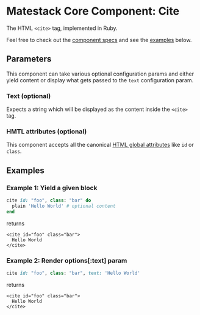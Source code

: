 # Matestack Core Component: Cite

The HTML `<cite>` tag, implemented in Ruby.

Feel free to check out the [component specs](https://github.com/matestack/matestack-ui-core/tree/3ab7c644255842def2e0dec78df8b5b1b6cb3cb6/spec/usage/components/cite_spec.rb) and see the [examples](cite.md#examples) below.

## Parameters

This component can take various optional configuration params and either yield content or display what gets passed to the `text` configuration param.

### Text \(optional\)

Expects a string which will be displayed as the content inside the `<cite>` tag.

### HMTL attributes \(optional\)

This component accepts all the canonical [HTML global attributes](https://www.w3schools.com/tags/ref_standardattributes.asp) like `id` or `class`.

## Examples

### Example 1: Yield a given block

```ruby
cite id: "foo", class: "bar" do
  plain 'Hello World' # optional content
end
```

returns

```markup
<cite id="foo" class="bar">
  Hello World
</cite>
```

### Example 2: Render options\[:text\] param

```ruby
cite id: "foo", class: "bar", text: 'Hello World'
```

returns

```markup
<cite id="foo" class="bar">
  Hello World
</cite>
```

